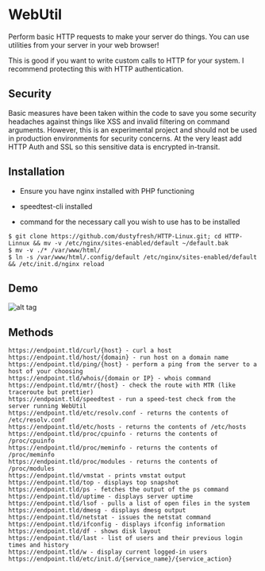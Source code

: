 WebUtil
==========

Perform basic HTTP requests to make your server do things. You can use utilities from your server in your web browser!

This is good if you want to write custom calls to HTTP for your system. I recommend protecting this with HTTP authentication.

## Security
Basic measures have been taken within the code to save you some security headaches against things like XSS and invalid filtering on command arguments. 
However, this is an experimental project and should not be used in production environments for security concerns. At the very least add HTTP Auth and SSL so this sensitive data is encrypted in-transit.

## Installation
* Ensure you have nginx installed with PHP functioning

*  speedtest-cli installed

*  command for the necessary call you wish to use has to be installed

```
$ git clone https://github.com/dustyfresh/HTTP-Linux.git; cd HTTP-Linnux && mv -v /etc/nginx/sites-enabled/default ~/default.bak
$ mv -v ./* /var/www/html/
$ ln -s /var/www/html/.config/default /etc/nginx/sites-enabled/default && /etc/init.d/nginx reload
```

## Demo
![alt tag](http://i.imgur.com/UMAsxMQ.gif)

## Methods

```
https://endpoint.tld/curl/{host} - curl a host
https://endpoint.tld/host/{domain} - run host on a domain name
https://endpoint.tld/ping/{host} - perform a ping from the server to a host of your choosing
https://endpoint.tld/whois/{domain or IP} - whois command
https://endpoint.tld/mtr/{host} - check the route with MTR (like traceroute but prettier)
https://endpoint.tld/speedtest - run a speed-test check from the server running WebUtil
https://endpoint.tld/etc/resolv.conf - returns the contents of /etc/resolv.conf
https://endpoint.tld/etc/hosts - returns the contents of /etc/hosts
https://endpoint.tld/proc/cpuinfo - returns the contents of /proc/cpuinfo
https://endpoint.tld/proc/meminfo - returns the contents of /proc/meminfo
https://endpoint.tld/proc/modules - returns the contents of /proc/modules
https://endpoint.tld/vmstat - prints vmstat output
https://endpoint.tld/top - displays top snapshot
https://endpoint.tld/ps - fetches the output of the ps command
https://endpoint.tld/uptime - displays server uptime
https://endpoint.tld/lsof - pulls a list of open files in the system
https://endpoint.tld/dmesg - displays dmesg output
https://endpoint.tld/netstat - issues the netstat command
https://endpoint.tld/ifconfig - displays ifconfig information
https://endpoint.tld/df - shows disk layout
https://endpoint.tld/last - list of users and their previous login times and history
https://endpoint.tld/w - display current logged-in users
https://endpoint.tld/etc/init.d/{service_name}/{service_action}
```
